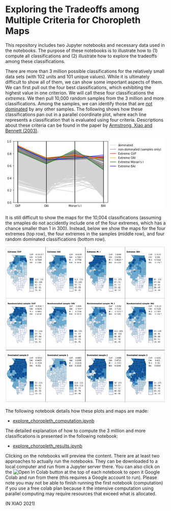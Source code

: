 # Exploring the Tradeoffs among Multiple Criteria for Choropleth Maps

This repository includes two Jupyter notebooks and necessary data used in the notebooks. The purpose of these notebooks is to illustrate how to (1) compute all classifications and (2) illustrate how to explore the tradeoffs among these classifications. 

There are more than 3 million possible classifications for the relatively small data sets (with 102 units and 101 unique values). While it is ultimately difficult to show all of them, we can show some important aspects of them. We can first pull out the four best classifications, which exhibiting the highest value in one criterion. We will call these four classifications the *extremes*. We then pull 10,000 random samples from the 3 million and more classifications. Among the samples, we can identify those that are [not dominated](https://en.wikipedia.org/wiki/Multi-objective_optimization) by any other samples. The following shows how these classifications pan out in a parallel coordinate plot, where each line represents a classification that is evaluated using four criteria. Descriptions about these criteria can be found in the paper by [Armstrong, Xiao and Bennett (2003)](https://www.tandfonline.com/doi/full/10.1111/1467-8306.9303005).

![](pcp.png)


It is still difficult to show the maps for the 10,004 classifications (assuming the smaples do not accidently include one of the four extremes, which has a chance smaller than 1 in 300). Instead, below we show the maps for the four extremes (top row), the four extremes in the samples (middle row), and four random dominated classifications (bottom row).

![](small-maps.png)

The following notebook details how these plots and maps are made:

- [explore_choropleth_computation.ipynb](https://github.com/compgeog/choropleth-tradeoffs/blob/main/explore_choropleth_computation.ipynb)

The detailed explanation of how to compute the 3 million and more classifications is presented in the following notebook:

- [explore_choropleth_results.ipynb](https://github.com/compgeog/choropleth-tradeoffs/blob/main/explore_choropleth_results.ipynb)

Clicking on the notebooks will preview the content. There are at least two approaches to actually run the notebooks. They can be downloaded to a local computer and run from a Jupyter server there. You can also click on the <img src="https://colab.research.google.com/assets/colab-badge.svg" alt="Open In Colab"/> button at the top of each notebook to open it Google Colab and run from there (this requires a Google account to run). Please note you may not be able to finish running the first notebook (computation) if you use a free colab plan because it the intensive computation using parallel computing may require resources that exceed what is allocated. 

(N XIAO 2021)
